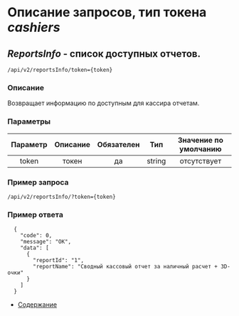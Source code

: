 Описание запросов, тип токена _cashiers_
================================

_ReportsInfo_ - список доступных отчетов.
-----------------------------------------
`/api/v2/reportsInfo/token={token}`

### Описание
Возвращает информацию по доступным для кассира отчетам.

### Параметры
| Параметр 	|        Описание       	| Обязателен 	|   Тип  	| Значение по умолчанию 	|
|:--------:	|:---------------------:	|:----------:	|:------:	|:---------------------:	|
|   token  	|         токен         	|     да     	| string 	|      отсутствует      	|

### Пример запроса
`/api/v2/reportsInfo/?token={token}`

### Пример ответа
```
  {
    "code": 0,
    "message": "OK",
    "data": [
      {
        "reportId": "1",
        "reportName": "Сводный кассовый отчет за наличный расчет + 3D-очки"
      }
    ]
  }
```

* [Содержание](../index)